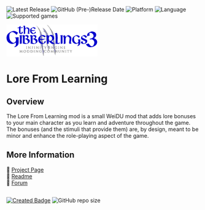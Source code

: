 ![Latest Release](https://img.shields.io/github/v/release/Gibberlings3/Lore_From_Learning?include_prereleases&color=blue) 
![GitHub (Pre-)Release Date](https://img.shields.io/github/release-date-pre/Gibberlings3/Lore_From_Learning?color=gold)
![Platform](https://img.shields.io/static/v1?label=platform&message=windows%20%7C%20macOS%20%7C%20linux%20%7C%20Project%20Infinity&color=informational)
![Language](https://img.shields.io/static/v1?label=language&message=English%20%7C%20Polish%20%7C%20Russian&color=limegreen)
![Supported games](https://img.shields.io/static/v1?label=supported%20games&message=BG2%20%7C%20BGT%20%7C%20BGEE%20%7C%20BG2EE%20%7C%20EET%20%7C%20Tutu&color=dodgerblue)

![The G3 Logo](https://raw.githubusercontent.com/Gibberlings3/.github/master/profile/g3_neutral.png)

# Lore From Learning

## Overview

The Lore From Learning mod is a small WeiDU mod that adds lore bonuses to your main character as you learn and adventure throughout the game. The bonuses (and the stimuli that provide them) are, by design, meant to be minor and enhance the role-playing aspect of the game.

## More Information

:page_facing_up: [Project Page](https://www.gibberlings3.net/mods/tweaks/lore)  
:page_facing_up: [Readme](https://gibberlings3.github.io/Documentation/readmes/readme-cdlore.html)  
:page_facing_up: [Forum](https://www.gibberlings3.net/forums/forum/28-miscellaneous-released-mods/) 

## 

[![Created Badge](https://badges.pufler.dev/created/Gibberlings3/Lore_From_Learning?style=plastic&label=Created)](https://badges.pufler.dev)
![GitHub repo size](https://img.shields.io/github/repo-size/Gibberlings3/Lore_From_Learning?style=plastic&label=repo%20size)
